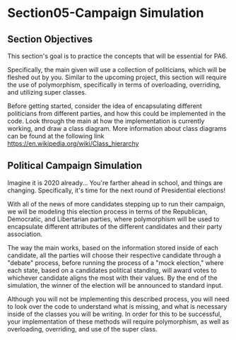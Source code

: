# Section05-Campaign Simulation

## Section Objectives
This section's goal is to practice the concepts that will be essential for PA6. 

Specifically, the main given will use a collection of politicians, which will be fleshed out by you. Similar to the upcoming project, this section will require the use of polymorphism, specifically in terms of overloading, overriding, and utilizing super classes. 

Before getting started, consider the idea of encapsulating different politicians from different parties, and how this could be implemented in the code. Look through the main at how the implementation is currently working, and draw a class diagram. More information about class diagrams can be found at the following link https://en.wikipedia.org/wiki/Class_hierarchy

## Political Campaign Simulation
Imagine it is 2020 already... You're farther ahead in school, and things are changing. Specifically, it's time for the next round of Presidential elections! 

With all of the news of more candidates stepping up to run their campaign, we will be modeling this election process in terms of the Republican, Democratic, and Libertarian parties, where polymorphism will be used to encapsulate different attributes of the different candidates and their party association. 

The way the main works, based on the information stored inside of each candidate, all the parties will choose their respective candidate through a "debate" process, before running the process of a "mock election," where each state, based on a candidates political standing, will award votes to whichever candidate aligns the most with their values. By the end of the simulation, the winner of the election will be announced to standard input. 

Although you will not be implementing this described process, you will need to look over the code to understand what is missing, and what is necessary inside of the classes you will be writing. In order for this to be successful, your implementation of these methods will require polymorphism, as well as overloading, overriding, and use of the super class. 
